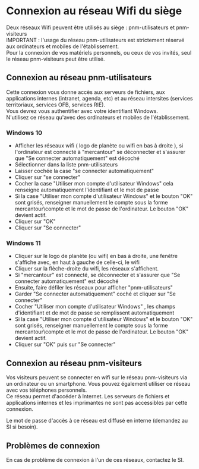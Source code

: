 # Connexion au réseau Wifi du siège

Deux réseaux Wifi peuvent être utilisés au siège : pnm-utilisateurs et pnm-visiteurs  
IMPORTANT : l'usage du réseau pnm-utilisateurs est strictement réservé aux ordinateurs et mobiles de l'établissement.  
Pour la connexion de vos matériels personnels, ou ceux de vos invités, seul le réseau pnm-visiteurs peut être utilisé.

## Connexion au réseau pnm-utilisateurs

Cette connexion vous donne accès aux serveurs de fichiers, aux applications internes (intranet, agenda, etc) et au réseau intersites (services territoriaux, services OFB, services RIE).  
Vous devrez vous authentifier avec votre identifiant Windows.  
N'utilisez ce réseau qu'avec des ordinateurs et mobiles de l'établissement.

### Windows 10
  - Afficher les réseaux wifi ( logo de planète ou wifi en bas à droite ), si l'ordinateur est connecté à "mercantour" se déconnecter et s'assurer que "Se connecter automatiquement" est décoché
  - Sélectionner dans la liste pnm-utilisateurs
  - Laisser cochée la case "se connecter automatiquement"
  - Cliquer sur "se connecter"
  - Cocher la case "Utiliser mon compte d'utilisateur Windows" cela renseigne automatiquement l'identifiant et le mot de passe
  - Si la case "Utiliser mon compte d'utilisateur Windows" et le bouton "OK" sont grisés, renseigner manuellement le compte sous la forme mercantour\compte et le mot de passe de l'ordinateur. Le bouton "OK" devient actif.
  - Cliquer sur "OK"
  - Cliquer sur "Se connecter"

### Windows 11
  - Cliquer sur le logo de planète (ou wifi) en bas à droite, une fenêtre s'affiche avec, en haut à gauche de celle-ci, le wifi
  - Cliquer sur la flèche-droite du wifi, les réseaux s'affichent.
  - Si "mercantour" est connecté, se déconnecter et s'assurer que "Se connecter automatiquement" est décoché
  - Ensuite, faire défiler les réseaux pour afficher "pnm-utilisateurs"
  - Garder "Se connecter automatiquement" coché et cliquer sur "Se connecter"
  - Cocher "Utiliser mon compte d'utilisateur Windows" , les champs d'identifiant et de mot de passe se remplissent automatiquement
  - Si la case "Utiliser mon compte d'utilisateur Windows" et le bouton "OK" sont grisés, renseigner manuellement le compte sous la forme mercantour\compte et le mot de passe de l'ordinateur. Le bouton "OK" devient actif.
  - Cliquer sur "OK" puis sur "Se connecter"

## Connexion au réseau pnm-visiteurs

Vos visiteurs peuvent se connecter en wifi sur le réseau pnm-visiteurs via un ordinateur ou un smartphone. Vous pouvez également utiliser ce réseau avec vos téléphones personnels.  
Ce réseau permet d'accéder à Internet. Les serveurs de fichiers et applications internes et les imprimantes ne sont pas accessibles par cette connexion.

Le mot de passe d'accès à ce réseau est diffusé en interne (demandez au SI si besoin).

## Problèmes de connexion

En cas de problème de connexion à l'un de ces réseaux, contactez le SI.
